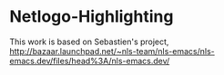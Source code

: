 Netlogo-Highlighting
====================

This work is based on Sebastien's project, 
http://bazaar.launchpad.net/~nls-team/nls-emacs/nls-emacs.dev/files/head%3A/nls-emacs.dev/

